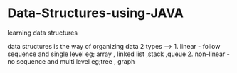 # Data-Structures-using-JAVA
learning data structures

data structures is the way of organizing data
2 types --> 1. linear - follow sequence and single level eg; array , linked list ,stack ,queue
            2. non-linear - no sequence and multi level eg;tree , graph
